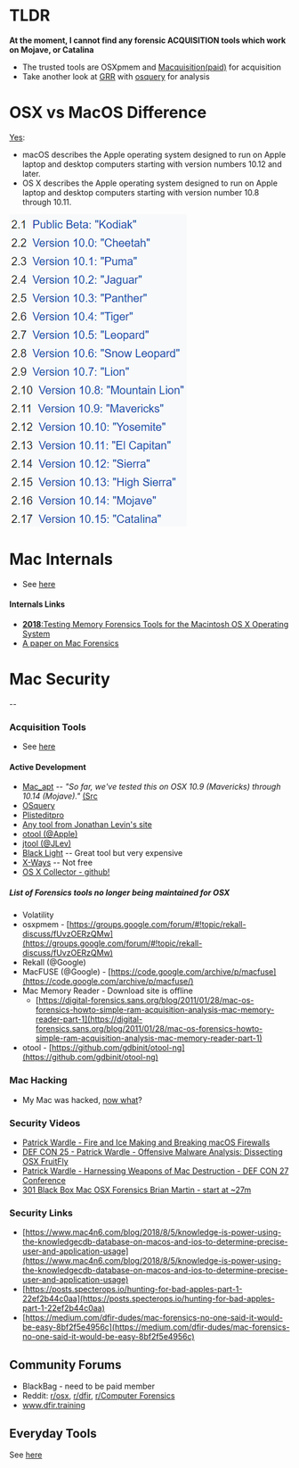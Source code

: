 # TLDR
**At the moment, I cannot find any forensic ACQUISITION tools which work on Mojave, or Catalina**
* The trusted tools are OSXpmem and [Macquisition(paid)](https://www.blackbagtech.com/products/macquisition/) for acquisition
* Take another look at [GRR](https://github.com/google/grr) with [osquery](https://github.com/osquery/osquery) for analysis

# OSX vs MacOS Difference
[Yes](https://www.quora.com/Are-there-differences-between-macOS-and-OS-X):

* macOS describes the Apple operating system designed to run on Apple laptop and desktop computers starting with version numbers 10.12 and later.
* OS X describes the Apple operating system designed to run on Apple laptop and desktop computers starting with version number 10.8 through 10.11.

![macversions.png](macversions.png)

# Mac Internals

- See [here](MacInternals.md)

#### Internals Links

* [**2018**:Testing Memory Forensics Tools for the Macintosh
OS X Operating System](https://commons.erau.edu/cgi/viewcontent.cgi?article=1491&context=jdfsl)
* [A paper on Mac Forensics](https://commons.erau.edu/cgi/viewcontent.cgi?article=1491&context=jdfsl)


# Mac Security
--

### Acquisition Tools
- See [here](Acquisition_Tools.md)
	
#### Active Development
* [Mac_apt](https://github.com/ydkhatri/mac_apt) -- *"So far, we've tested this on OSX 10.9 (Mavericks) through 10.14 (Mojave)."* [(Src](https://github.com/ydkhatri/mac_apt/wiki)
* [OSquery](https://github.com/osquery/osquery)
* [Plisteditpro](https://www.fatcatsoftware.com/plisteditpro/) 
* [Any tool from Jonathan Levin's site](newosxbook.com/tools)
* [otool (@Apple)](https://www.unix.com/man-page/osx/1/otool/)
* [jtool (@JLev)](http://www.newosxbook.com/tools/jtool.html)
* [Black Light](https://www.blackbagtech.com/products/blacklight/) -- Great tool but very expensive
* [X-Ways](https://www.x-ways.net/) -- Not free
* [OS X Collector - github!](https://github.com/Yelp/osxcollector)

##### List of Forensics tools no longer being maintained for OSX
* Volatility
* osxpmem - [https://groups.google.com/forum/#!topic/rekall-discuss/fUvzOERzQMw](https://groups.google.com/forum/#!topic/rekall-discuss/fUvzOERzQMw)
* Rekall (@Google)  
* MacFUSE (@Google) - [https://code.google.com/archive/p/macfuse](https://code.google.com/archive/p/macfuse/)
* Mac Memory Reader - Download site is offline
	* [https://digital-forensics.sans.org/blog/2011/01/28/mac-os-forensics-howto-simple-ram-acquisition-analysis-mac-memory-reader-part-1](https://digital-forensics.sans.org/blog/2011/01/28/mac-os-forensics-howto-simple-ram-acquisition-analysis-mac-memory-reader-part-1)
* otool - [https://github.com/gdbinit/otool-ng](https://github.com/gdbinit/otool-ng)

### Mac Hacking

- My Mac was hacked, [now what](mymacwashacked.md)?

### Security Videos

- [Patrick Wardle - Fire and Ice Making and Breaking macOS Firewalls](https://www.youtube.com/watch?v=UlT5KFTMn2k)
- [DEF CON 25 - Patrick Wardle - Offensive Malware Analysis: Dissecting OSX FruitFly
](https://www.youtube.com/watch?v=q7VZtCUphgg&t=1s)
- [Patrick Wardle - Harnessing Weapons of Mac Destruction - DEF CON 27 Conference
](https://www.youtube.com/watch?v=InL3YA_6P6s)
- [301 Black Box Mac OSX Forensics Brian Martin - start at ~27m](https://www.youtube.com/watch?v=AG72W_LVidI)

### Security Links

* [https://www.mac4n6.com/blog/2018/8/5/knowledge-is-power-using-the-knowledgecdb-database-on-macos-and-ios-to-determine-precise-user-and-application-usage](https://www.mac4n6.com/blog/2018/8/5/knowledge-is-power-using-the-knowledgecdb-database-on-macos-and-ios-to-determine-precise-user-and-application-usage)
* [https://posts.specterops.io/hunting-for-bad-apples-part-1-22ef2b44c0aa](https://posts.specterops.io/hunting-for-bad-apples-part-1-22ef2b44c0aa)
* [https://medium.com/dfir-dudes/mac-forensics-no-one-said-it-would-be-easy-8bf2f5e4956c](https://medium.com/dfir-dudes/mac-forensics-no-one-said-it-would-be-easy-8bf2f5e4956c)

## Community Forums
* BlackBag - need to be paid member
* Reddit: [r/osx](https://www.reddit.com/r/osx/), [r/dfir](https://www.reddit.com/r/dfir/), [r/Computer Forensics](https://www.reddit.com/r/computerforensics/)
* www.dfir.training

## Everyday Tools
See [here](everyday_tools.md)
